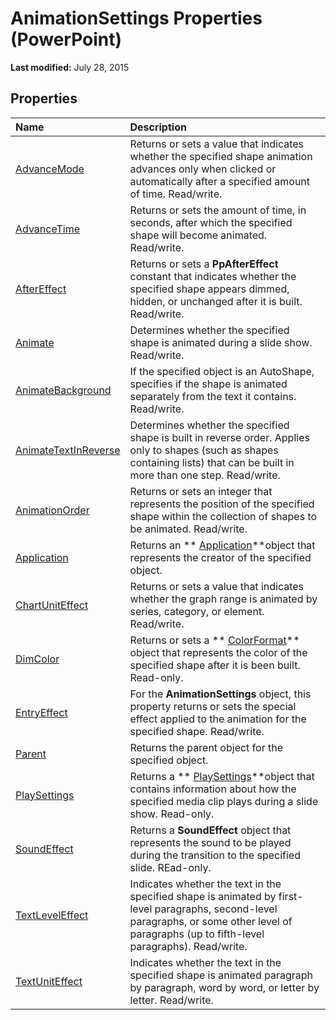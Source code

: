 
# AnimationSettings Properties (PowerPoint)

 **Last modified:** July 28, 2015


## Properties



|**Name**|**Description**|
|:-----|:-----|
| [AdvanceMode](794d867f-cd7d-eeb6-0d6c-081e2be72ee5.md)|Returns or sets a value that indicates whether the specified shape animation advances only when clicked or automatically after a specified amount of time. Read/write. |
| [AdvanceTime](f4e5cec6-ba11-f605-3b3f-c4867fbce315.md)|Returns or sets the amount of time, in seconds, after which the specified shape will become animated. Read/write.|
| [AfterEffect](d8ccab29-8637-a48d-0f44-81a7fd1cca0b.md)|Returns or sets a  **PpAfterEffect** constant that indicates whether the specified shape appears dimmed, hidden, or unchanged after it is built. Read/write.|
| [Animate](7434630f-3c73-4261-36f7-a26d45e9df11.md)|Determines whether the specified shape is animated during a slide show. Read/write.|
| [AnimateBackground](929ba50f-23c4-9dea-09fb-fa580715b118.md)|If the specified object is an AutoShape, specifies if the shape is animated separately from the text it contains. Read/write.|
| [AnimateTextInReverse](cceba8ad-9896-10ef-5c11-7c93d370c82c.md)|Determines whether the specified shape is built in reverse order. Applies only to shapes (such as shapes containing lists) that can be built in more than one step. Read/write.|
| [AnimationOrder](0a29fb35-1cd8-4d12-184e-1132494a0864.md)|Returns or sets an integer that represents the position of the specified shape within the collection of shapes to be animated. Read/write.|
| [Application](caf149e6-302b-ff24-da9e-e604d4146480.md)|Returns an  ** [Application](978c2b99-4271-b953-4283-73b5f3d96f41.md)**object that represents the creator of the specified object.|
| [ChartUnitEffect](a2b66cf3-c8b9-6b9c-d184-13a828b474b2.md)|Returns or sets a value that indicates whether the graph range is animated by series, category, or element. Read/write.|
| [DimColor](574c24b0-45af-2e7c-6fd5-bfc17f552c83.md)|Returns or sets a  ** [ColorFormat](3bfcd08d-65f4-25a3-2d05-77111fbd13e5.md)** object that represents the color of the specified shape after it is been built. Read-only.|
| [EntryEffect](de803113-6f7f-b1a2-1d52-43eeacccf666.md)|For the  **AnimationSettings** object, this property returns or sets the special effect applied to the animation for the specified shape. Read/write.|
| [Parent](73f01a7a-51c5-129f-34bf-2b7385e98ba5.md)|Returns the parent object for the specified object.|
| [PlaySettings](2cfd1ed9-7ed0-0f69-4df5-43aa22e37f46.md)|Returns a  ** [PlaySettings](5a588b69-08ab-2422-12f9-a2666d3fc6ac.md)**object that contains information about how the specified media clip plays during a slide show. Read-only.|
| [SoundEffect](b357a83d-167b-5429-7d7d-94851c8735ac.md)|Returns a  **SoundEffect** object that represents the sound to be played during the transition to the specified slide. REad-only.|
| [TextLevelEffect](008e3db2-2d22-5218-c312-663f0106adc6.md)|Indicates whether the text in the specified shape is animated by first-level paragraphs, second-level paragraphs, or some other level of paragraphs (up to fifth-level paragraphs). Read/write.|
| [TextUnitEffect](6948db54-775a-39d6-9d90-99ad25f9cb80.md)|Indicates whether the text in the specified shape is animated paragraph by paragraph, word by word, or letter by letter. Read/write.|
